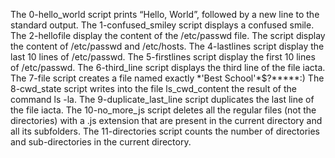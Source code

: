 The 0-hello_world script prints “Hello, World”, followed by a new line to the standard output.
The 1-confused_smiley script displays a confused smile. 
The 2-hellofile display the content of the /etc/passwd file.
The script display  the content of /etc/passwd and /etc/hosts.
The 4-lastlines script display the last 10 lines of /etc/passwd.
The 5-firstlines script display  the first 10 lines of /etc/passwd.
The 6-third_line script displays the third line of the file iacta.
The 7-file script  creates a file named exactly \*\'Best School\'\*$\?\*\*\*\*\*:) 
The 8-cwd_state script writes into the file ls_cwd_content the result of the command ls -la.
The 9-duplicate_last_line script duplicates the last line of the file iacta.
The 10-no_more_js script  deletes all the regular files (not the directories) with a .js extension that are present in the current directory and all its subfolders.
The 11-directories script counts the number of directories and sub-directories in the current directory.
